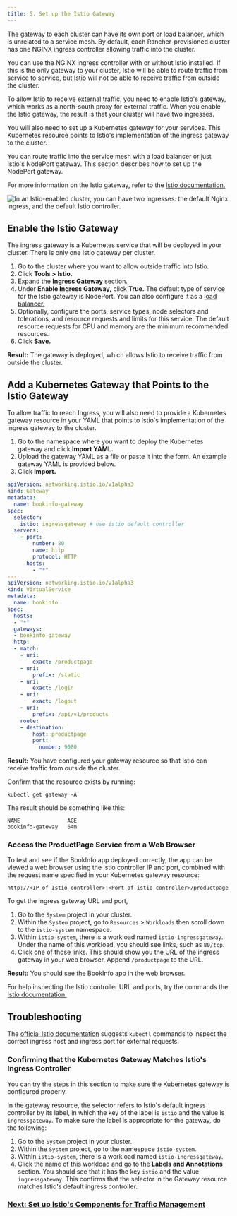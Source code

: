 ```yaml
---
title: 5. Set up the Istio Gateway
---
```


<head>
  <link rel="canonical" href="https://ranchermanager.docs.rancher.com/how-to-guides/advanced-user-guides/istio-setup-guide/set-up-istio-gateway"/>
</head>

The gateway to each cluster can have its own port or load balancer, which is unrelated to a service mesh. By default, each Rancher-provisioned cluster has one NGINX ingress controller allowing traffic into the cluster.

You can use the NGINX ingress controller with or without Istio installed. If this is the only gateway to your cluster, Istio will be able to route traffic from service to service, but Istio will not be able to receive traffic from outside the cluster.

To allow Istio to receive external traffic, you need to enable Istio's gateway, which works as a north-south proxy for external traffic. When you enable the Istio gateway, the result is that your cluster will have two ingresses.

You will also need to set up a Kubernetes gateway for your services. This Kubernetes resource points to Istio's implementation of the ingress gateway to the cluster.

You can route traffic into the service mesh with a load balancer or just Istio's NodePort gateway. This section describes how to set up the NodePort gateway.

For more information on the Istio gateway, refer to the [Istio documentation.](https://istio.io/docs/reference/config/networking/v1alpha3/gateway/)

![In an Istio-enabled cluster, you can have two ingresses: the default Nginx ingress, and the default Istio controller.](/img/istio-ingress.svg)

## Enable the Istio Gateway

The ingress gateway is a Kubernetes service that will be deployed in your cluster. There is only one Istio gateway per cluster.

1. Go to the cluster where you want to allow outside traffic into Istio.
1. Click **Tools > Istio.**
1. Expand the **Ingress Gateway** section.
1. Under **Enable Ingress Gateway,** click **True.** The default type of service for the Istio gateway is NodePort. You can also configure it as a [load balancer.](../../new-user-guides/kubernetes-resources-setup/load-balancer-and-ingress-controller/layer-4-and-layer-7-load-balancing.md)
1. Optionally, configure the ports, service types, node selectors and tolerations, and resource requests and limits for this service. The default resource requests for CPU and memory are the minimum recommended resources.
1. Click **Save.**

**Result:** The gateway is deployed, which allows Istio to receive traffic from outside the cluster.

## Add a Kubernetes Gateway that Points to the Istio Gateway

To allow traffic to reach Ingress, you will also need to provide a Kubernetes gateway resource in your YAML that points to Istio's implementation of the ingress gateway to the cluster.

1. Go to the namespace where you want to deploy the Kubernetes gateway and click **Import YAML.**
1. Upload the gateway YAML as a file or paste it into the form. An example gateway YAML is provided below.
1.  Click **Import.**

```yaml
apiVersion: networking.istio.io/v1alpha3
kind: Gateway
metadata:
  name: bookinfo-gateway
spec:
  selector:
    istio: ingressgateway # use istio default controller
  servers:
    - port:
        number: 80
        name: http
        protocol: HTTP
      hosts:
        - "*"
---
apiVersion: networking.istio.io/v1alpha3
kind: VirtualService
metadata:
  name: bookinfo
spec:
  hosts:
  - "*"
  gateways:
  - bookinfo-gateway
  http:
  - match:
    - uri:
        exact: /productpage
    - uri:
        prefix: /static
    - uri:
        exact: /login
    - uri:
        exact: /logout
    - uri:
        prefix: /api/v1/products
    route:
    - destination:
        host: productpage
        port:
          number: 9080
```

**Result:** You have configured your gateway resource so that Istio can receive traffic from outside the cluster.

Confirm that the resource exists by running:
```
kubectl get gateway -A
```

The result should be something like this:
```
NAME               AGE
bookinfo-gateway   64m
```

### Access the ProductPage Service from a Web Browser

To test and see if the BookInfo app deployed correctly, the app can be viewed a web browser using the Istio controller IP and port, combined with the request name specified in your Kubernetes gateway resource:

`http://<IP of Istio controller>:<Port of istio controller>/productpage`

To get the ingress gateway URL and port,

1. Go to the `System` project in your cluster.
1. Within the `System` project, go to `Resources` > `Workloads` then scroll down to the `istio-system` namespace.
1. Within `istio-system`, there is a workload named `istio-ingressgateway`. Under the name of this workload, you should see links, such as `80/tcp`.
1. Click one of those links. This should show you the URL of the ingress gateway in your web browser. Append `/productpage` to the URL.

**Result:** You should see the BookInfo app in the web browser.

For help inspecting the Istio controller URL and ports, try the commands the [Istio documentation.](https://istio.io/docs/tasks/traffic-management/ingress/ingress-control/#determining-the-ingress-ip-and-ports)

## Troubleshooting

The [official Istio documentation](https://istio.io/docs/tasks/traffic-management/ingress/ingress-control/#troubleshooting) suggests `kubectl` commands to inspect the correct ingress host and ingress port for external requests.

### Confirming that the Kubernetes Gateway Matches Istio's Ingress Controller

You can try the steps in this section to make sure the Kubernetes gateway is configured properly.

In the gateway resource, the selector refers to Istio's default ingress controller by its label, in which the key of the label is `istio` and the value is `ingressgateway`.  To make sure the label is appropriate for the gateway, do the following:

1. Go to the `System` project in your cluster.
1. Within the `System` project, go to the namespace `istio-system`.
1. Within `istio-system`, there is a workload named `istio-ingressgateway`.
1. Click the name of this workload and go to the **Labels and Annotations** section. You should see that it has the key `istio` and the value `ingressgateway`. This confirms that the selector in the Gateway resource matches Istio's default ingress controller.

### [Next: Set up Istio's Components for Traffic Management](set-up-traffic-management.md)
